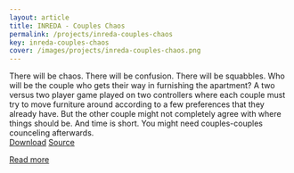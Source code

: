 ```yaml
---
layout: article
title: INREDA - Couples Chaos
permalink: /projects/inreda-couples-chaos
key: inreda-couples-chaos
cover: /images/projects/inreda-couples-chaos.png
---
```


There will be chaos. There will be confusion. There will be squabbles. Who will be the couple who gets their way in furnishing the apartment?
A two versus two player game played on two controllers where each couple must try to move furniture around according to a few preferences that they already have. But the other couple might not completely agree with where things should be. And time is short. You might need couples-couples counceling afterwards.
<br>
[Download](https://1drv.ms/u/s!Alo1Yy_r6THO51gR8NG2c2P6L0G7) [Source](https://github.com/Torbjornsson/GGJ-2019)

[Read more]()